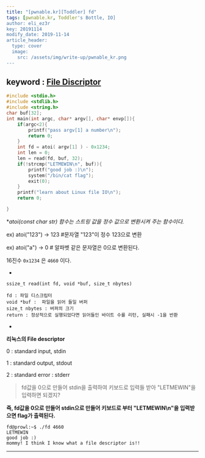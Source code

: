 ```yaml
---
title: "[pwnable.kr][Toddler] fd"
tags: [pwnable.kr, Toddler's Bottle, IO]
author: eli_ez3r
key: 20191114
modify_date: 2019-11-14
article_header:
  type: cover
  image:
    src: /assets/img/write-up/pwnable_kr.png
---
```


## keyword : <u>File Discriptor</u>

```c
#include <stdio.h>
#include <stdlib.h>
#include <string.h>
char buf[32];
int main(int argc, char* argv[], char* envp[]){
	if(argc<2){
		printf("pass argv[1] a number\n");
		return 0;
	}
	int fd = atoi( argv[1] ) - 0x1234;
	int len = 0;
	len = read(fd, buf, 32);
	if(!strcmp("LETMEWIN\n", buf)){
		printf("good job :)\n");
		system("/bin/cat flag");
		exit(0);
	}
	printf("learn about Linux file IO\n");
	return 0;

}
```

**atoi(const char *str)  함수는 스트링 값을 정수 값으로 변환시켜 주는 함수이다.**

ex) atoi("123") -> 123    #문자열 "123"이 정수 123으로 변환

ex) atoi("a") -> 0	# 알파벳 같은 문자열은 0으로 변환된다.

16진수 `0x1234` 은 `4660` 이다.

-

```
ssize_t read(int fd, void *buf, size_t nbytes)

fd : 파일 디스크립터
void *buf :  파일을 읽어 들일 버퍼
size_t nbytes : 버퍼의 크기
return : 정상적으로 실행되었다면 읽어들인 바이트 수를 리턴, 실패시 -1을 반환
```

-

**리눅스의 File descriptor**

0 : standard input, stdin

1 : standard output, stdout

2 : standard error : stderr

> fd값을 0으로 만들어 stdin을 출력하여 키보드로 입력들 받아 "LETMEWIN"을 입력하면 되겠지?



**즉, fd값을 0으로 만들어 stdin으로 만들어 키보드로 부터 "LETMEWIN\n"을 입력받으면 flag가 출력된다.**



`````
fd@prowl:~$ ./fd 4660
LETMEWIN
good job :)
mommy! I think I know what a file descriptor is!!
`````

-----